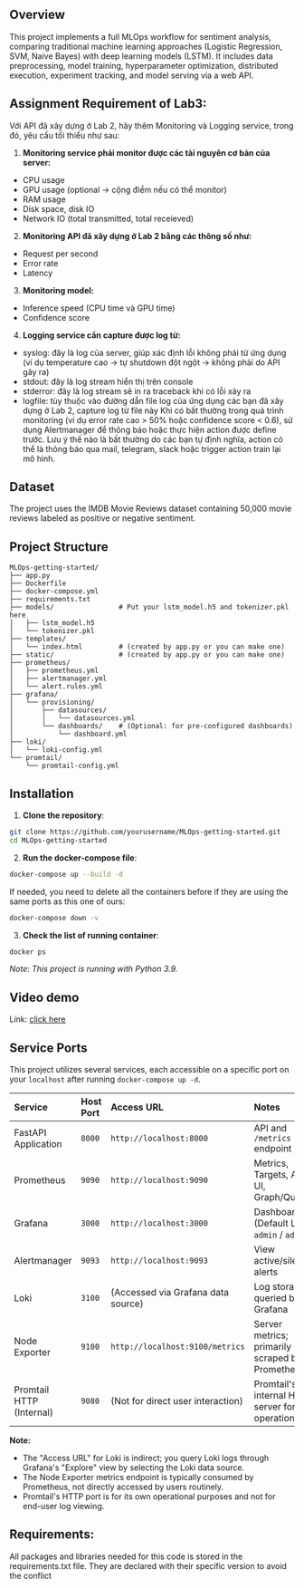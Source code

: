 ## Overview

This project implements a full MLOps workflow for sentiment analysis, comparing traditional machine learning approaches (Logistic Regression, SVM, Naive Bayes) with deep learning models (LSTM). It includes data preprocessing, model training, hyperparameter optimization, distributed execution, experiment tracking, and model serving via a web API.

## Assignment Requirement of Lab3:
Với API đã xây dựng ở Lab 2, hãy thêm Monitoring và Logging service, trong đó, yêu cầu tối thiểu như sau:

1. **Monitoring service phải monitor được các tài nguyên cơ bản của server:**
+ CPU usage
+ GPU usage (optional -> cộng điểm nếu có thể monitor)
+ RAM usage
+ Disk space, disk IO
+ Network IO (total transmitted, total receieved)

2. **Monitoring API đã xây dựng ở Lab 2 bằng các thông số như:**
+ Request per second
+ Error rate
+ Latency

3. **Monitoring model:**
+ Inference speed (CPU time và GPU time)
+ Confidence score

4. **Logging service cẩn capture được log từ:**
+ syslog: đây là log của server, giúp xác định lỗi không phải từ ứng dụng (ví dụ temperature cao -> tự shutdown đột ngột -> không phải do API gây ra)
+ stdout: đây là log stream hiển thị trên console
+ stderror: đây là log stream sẽ in ra traceback khi có lỗi xảy ra
+ logfile: tùy thuộc vào đường dẫn file log của ứng dụng các bạn đã xây dựng ở Lab 2, capture log từ file này
Khi có bất thường trong quá trình monitoring (ví dụ error rate cao > 50% hoặc confidence score < 0.6), sử dụng Alertmanager để thông báo hoặc thực hiện action được define trước. Lưu ý thế nào là bất thường do các bạn tự định nghĩa, action có thể là thông báo qua mail, telegram, slack hoặc trigger action train lại mô hình.

## Dataset

The project uses the IMDB Movie Reviews dataset containing 50,000 movie reviews labeled as positive or negative sentiment.

## Project Structure

```
MLOps-getting-started/
├── app.py
├── Dockerfile
├── docker-compose.yml
├── requirements.txt
├── models/                # Put your lstm_model.h5 and tokenizer.pkl here
│   ├── lstm_model.h5
│   └── tokenizer.pkl
├── templates/
│   └── index.html         # (created by app.py or you can make one)
├── static/                # (created by app.py or you can make one)
├── prometheus/
│   ├── prometheus.yml
│   ├── alertmanager.yml
│   └── alert.rules.yml
├── grafana/
│   └── provisioning/
│       ├── datasources/
│       │   └── datasources.yml
│       └── dashboards/    # (Optional: for pre-configured dashboards)
│           └── dashboard.yml
├── loki/
│   └── loki-config.yml
└── promtail/
    └── promtail-config.yml
```

## Installation

1. **Clone the repository**:

```bash
git clone https://github.com/yourusername/MLOps-getting-started.git
cd MLOps-getting-started
```

2. **Run the docker-compose file**:

```bash
docker-compose up --build -d
```

If needed, you need to delete all the containers before if they are using the same ports as this one of ours:

```bash
docker-compose down -v
```

3. **Check the list of running container**:

```bash
docker ps
```

_Note: This project is running with Python 3.9._

## Video demo
Link: [click here](https://drive.google.com/file/d/1kz0grRHgfGDE0eng2kFirgOmrQ4-Fk5S/view?usp=sharing)

## Service Ports

This project utilizes several services, each accessible on a specific port on your `localhost` after running `docker-compose up -d`.

| Service                      | Host Port | Access URL                        | Notes                                               |
| :--------------------------- | :-------- | :-------------------------------- | :-------------------------------------------------- |
| FastAPI Application          | `8000`    | `http://localhost:8000`           | API and `/metrics` endpoint                         |
| Prometheus                   | `9090`    | `http://localhost:9090`           | Metrics, Targets, Alerts UI, Graph/Query            |
| Grafana                      | `3000`    | `http://localhost:3000`           | Dashboards (Default Login: `admin` / `admin`)       |
| Alertmanager                 | `9093`    | `http://localhost:9093`           | View active/silenced alerts                         |
| Loki                         | `3100`    | (Accessed via Grafana data source)  | Log storage; queried by Grafana                   |
| Node Exporter                | `9100`    | `http://localhost:9100/metrics`   | Server metrics; primarily scraped by Prometheus     |
| Promtail HTTP (Internal)     | `9080`    | (Not for direct user interaction) | Promtail's internal HTTP server for its operations  |


**Note:**
*   The "Access URL" for Loki is indirect; you query Loki logs through Grafana's "Explore" view by selecting the Loki data source.
*   The Node Exporter metrics endpoint is typically consumed by Prometheus, not directly accessed by users routinely.
*   Promtail's HTTP port is for its own operational purposes and not for end-user log viewing.


## Requirements:

All packages and libraries needed for this code is stored in the requirements.txt file. They are declared with their specific version to avoid the conflict
